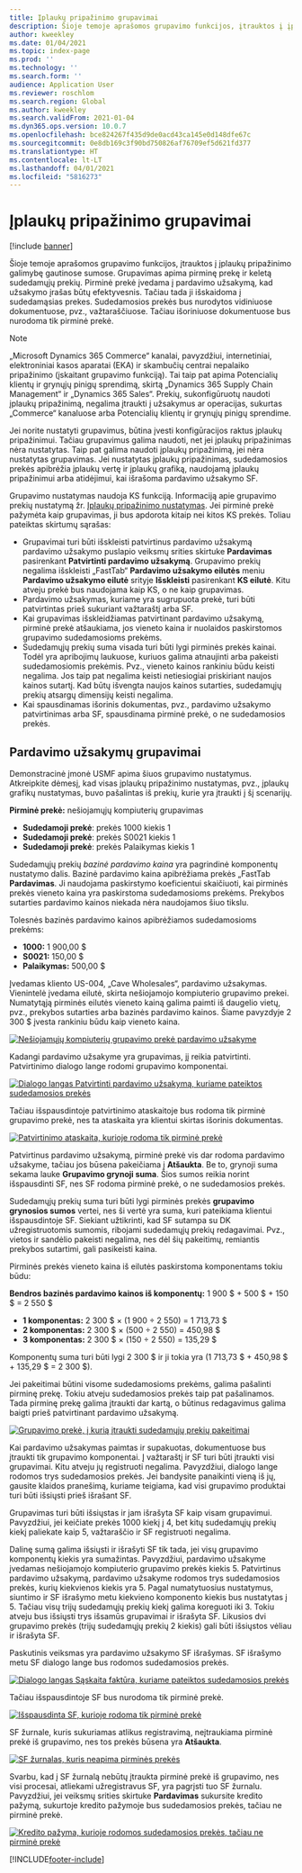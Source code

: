```yaml
---
title: Įplaukų pripažinimo grupavimai
description: Šioje temoje aprašomos grupavimo funkcijos, įtrauktos į įplaukų pripažinimo galimybę gautinose sumose. Grupavimas apima pirminę prekę ir keletą sudedamųjų prekių.
author: kweekley
ms.date: 01/04/2021
ms.topic: index-page
ms.prod: ''
ms.technology: ''
ms.search.form: ''
audience: Application User
ms.reviewer: roschlom
ms.search.region: Global
ms.author: kweekley
ms.search.validFrom: 2021-01-04
ms.dyn365.ops.version: 10.0.7
ms.openlocfilehash: bce824267f435d9de0acd43ca145e0d148dfe67c
ms.sourcegitcommit: 0e8db169c3f90bd750826af76709ef5d621fd377
ms.translationtype: HT
ms.contentlocale: lt-LT
ms.lasthandoff: 04/01/2021
ms.locfileid: "5816273"
---
```

# <a name="revenue-recognition-bundles"></a>Įplaukų pripažinimo grupavimai

[!include [banner](../includes/banner.md)]

Šioje temoje aprašomos grupavimo funkcijos, įtrauktos į įplaukų pripažinimo galimybę gautinose sumose. Grupavimas apima pirminę prekę ir keletą sudedamųjų prekių. Pirminė prekė įvedama į pardavimo užsakymą, kad užsakymo įrašas būtų efektyvesnis. Tačiau tada ji išskaidoma į sudedamąsias prekes. Sudedamosios prekės bus nurodytos vidiniuose dokumentuose, pvz., važtaraščiuose. Tačiau išoriniuose dokumentuose bus nurodoma tik pirminė prekė.

> [!NOTE]
> „Microsoft Dynamics 365 Commerce“ kanalai, pavyzdžiui, internetiniai, elektroniniai kasos aparatai (EKA) ir skambučių centrai nepalaiko pripažinimo (įskaitant grupavimo funkciją). Tai taip pat apima Potencialių klientų ir grynųjų pinigų sprendimą, skirtą „Dynamics 365 Supply Chain Management“ ir „Dynamics 365 Sales“. Prekių, sukonfigūruotų naudoti įplaukų pripažinimą, negalima įtraukti į užsakymus ar operacijas, sukurtas „Commerce“ kanaluose arba Potencialių klientų ir grynųjų pinigų sprendime.

Jei norite nustatyti grupavimus, būtina įvesti konfigūracijos raktus įplaukų pripažinimui. Tačiau grupavimus galima naudoti, net jei įplaukų pripažinimas nėra nustatytas. Taip pat galima naudoti įplaukų pripažinimą, jei nėra nustatytas grupavimas. Jei nustatytas įplaukų pripažinimas, sudedamosios prekės apibrėžia įplaukų vertę ir įplaukų grafiką, naudojamą įplaukų pripažinimui arba atidėjimui, kai išrašoma pardavimo užsakymo SF.

Grupavimo nustatymas naudoja KS funkciją. Informaciją apie grupavimo prekių nustatymą žr. [Įplaukų pripažinimo nustatymas](revenue-recognition-setup.md). Jei pirminė prekė pažymėta kaip grupavimas, ji bus apdorota kitaip nei kitos KS prekės. Toliau pateiktas skirtumų sąrašas:

- Grupavimai turi būti išskleisti patvirtinus pardavimo užsakymą pardavimo užsakymo puslapio veiksmų srities skirtuke **Pardavimas** pasirenkant **Patvirtinti pardavimo užsakymą**. Grupavimo prekių negalima išskleisti „FastTab“ **Pardavimo užsakymo eilutės** meniu **Pardavimo užsakymo eilutė** srityje **Išskleisti** pasirenkant **KS eilutė**. Kitu atveju prekė bus naudojama kaip KS, o ne kaip grupavimas.
- Pardavimo užsakymas, kuriame yra sugrupuota prekė, turi būti patvirtintas prieš sukuriant važtaraštį arba SF.
- Kai grupavimas išskleidžiamas patvirtinant pardavimo užsakymą, pirminė prekė atšaukiama, jos vieneto kaina ir nuolaidos paskirstomos grupavimo sudedamosioms prekėms.
- Sudedamųjų prekių suma visada turi būti lygi pirminės prekės kainai. Todėl yra apribojimų laukuose, kuriuos galima atnaujinti arba pakeisti sudedamosiomis prekėmis. Pvz., vieneto kainos rankiniu būdu keisti negalima. Jos taip pat negalima keisti netiesiogiai priskiriant naujos kainos sutartį. Kad būtų išvengta naujos kainos sutarties, sudedamųjų prekių atsargų dimensijų keisti negalima.
- Kai spausdinamas išorinis dokumentas, pvz., pardavimo užsakymo patvirtinimas arba SF, spausdinama pirminė prekė, o ne sudedamosios prekės.

## <a name="bundles-on-sales-orders"></a>Pardavimo užsakymų grupavimai

Demonstracinė įmonė USMF apima šiuos grupavimo nustatymus. Atkreipkite dėmesį, kad visas įplaukų pripažinimo nustatymas, pvz., įplaukų grafikų nustatymas, buvo pašalintas iš prekių, kurie yra įtraukti į šį scenarijų.

**Pirminė prekė:** nešiojamųjų kompiuterių grupavimas

- **Sudedamoji prekė**: prekės 1000 kiekis 1
- **Sudedamoji prekė**: prekės S0021 kiekis 1
- **Sudedamoji prekė**: prekės Palaikymas kiekis 1

Sudedamųjų prekių *bazinė pardavimo kaina* yra pagrindinė komponentų nustatymo dalis. Bazinė pardavimo kaina apibrėžiama prekės „FastTab **Pardavimas**. Ji naudojama paskirstymo koeficientui skaičiuoti, kai pirminės prekės vieneto kaina yra paskirstoma sudedamosioms prekėms. Prekybos sutarties pardavimo kainos niekada nėra naudojamos šiuo tikslu.

Tolesnės bazinės pardavimo kainos apibrėžiamos sudedamosioms prekėms:

- **1000:** 1 900,00 $
- **S0021:** 150,00 $
- **Palaikymas:** 500,00 $

Įvedamas kliento US-004, „Cave Wholesales“, pardavimo užsakymas. Vienintelė įvedama eilutė, skirta nešiojamojo kompiuterio grupavimo prekei. Numatytąją pirminės eilutės vieneto kainą galima paimti iš daugelio vietų, pvz., prekybos sutarties arba bazinės pardavimo kainos. Šiame pavyzdyje 2 300 $ įvesta rankiniu būdu kaip vieneto kaina.

[![Nešiojamųjų kompiuterių grupavimo prekė pardavimo užsakyme](./media/bundle-01.png)](./media/bundle-01.png)

Kadangi pardavimo užsakyme yra grupavimas, jį reikia patvirtinti. Patvirtinimo dialogo lange rodomi grupavimo komponentai.

[![Dialogo langas Patvirtinti pardavimo užsakymą, kuriame pateiktos sudedamosios prekės](./media/bundle-02.png)](./media/bundle-02.png)

Tačiau išspausdintoje patvirtinimo ataskaitoje bus rodoma tik pirminė grupavimo prekė, nes ta ataskaita yra klientui skirtas išorinis dokumentas.

[![Patvirtinimo ataskaita, kurioje rodoma tik pirminė prekė](./media/bundle-03.png)](./media/bundle-03.png)

Patvirtinus pardavimo užsakymą, pirminė prekė vis dar rodoma pardavimo užsakyme, tačiau jos būsena pakeičiama į **Atšaukta**. Be to, grynoji suma sekama lauke **Grupavimo grynoji suma**. Šios sumos reikia norint išspausdinti SF, nes SF rodoma pirminė prekė, o ne sudedamosios prekės.

Sudedamųjų prekių suma turi būti lygi pirminės prekės **grupavimo grynosios sumos** vertei, nes ši vertė yra suma, kuri pateikiama klientui išspausdintoje SF. Siekiant užtikrinti, kad SF sutampa su DK užregistruotomis sumomis, ribojami sudedamųjų prekių redagavimai. Pvz., vietos ir sandėlio pakeisti negalima, nes dėl šių pakeitimų, remiantis prekybos sutartimi, gali pasikeisti kaina.

Pirminės prekės vieneto kaina iš eilutės paskirstoma komponentams tokiu būdu:

**Bendros bazinės pardavimo kainos iš komponentų:** 1 900 $ + 500 $ + 150 $ = 2 550 $

- **1 komponentas:** 2 300 $ × (1 900 ÷ 2 550) = 1 713,73 $
- **2 komponentas:** 2 300 $ × (500 ÷ 2 550) = 450,98 $
- **3 komponentas:** 2 300 $ × (150 ÷ 2 550) = 135,29 $

Komponentų suma turi būti lygi 2 300 $ ir ji tokia yra (1 713,73 $ + 450,98 $ + 135,29 $ = 2 300 $).

Jei pakeitimai būtini visome sudedamosioms prekėms, galima pašalinti pirminę prekę. Tokiu atveju sudedamosios prekės taip pat pašalinamos. Tada pirminę prekę galima įtraukti dar kartą, o būtinus redagavimus galima baigti prieš patvirtinant pardavimo užsakymą.

[![Grupavimo prekė, į kurią įtraukti sudedamųjų prekių pakeitimai](./media/bundle-04.png)](./media/bundle-04.png)

Kai pardavimo užsakymas paimtas ir supakuotas, dokumentuose bus įtraukti tik grupavimo komponentai. Į važtaraštį ir SF turi būti įtraukti visi grupavimai. Kitu atveju jų registruoti negalima. Pavyzdžiui, dialogo lange rodomos trys sudedamosios prekės. Jei bandysite panaikinti vieną iš jų, gausite klaidos pranešimą, kuriame teigiama, kad visi grupavimo produktai turi būti išsiųsti prieš išrašant SF.

Grupavimas turi būti išsiųstas ir jam išrašyta SF kaip visam grupavimui. Pavyzdžiui, jei keičiate prekės 1000 kiekį į 4, bet kitų sudedamųjų prekių kiekį paliekate kaip 5, važtaraščio ir SF registruoti negalima.

Dalinę sumą galima išsiųsti ir išrašyti SF tik tada, jei visų grupavimo komponentų kiekis yra sumažintas. Pavyzdžiui, pardavimo užsakyme įvedamas nešiojamojo kompiuterio grupavimo prekės kiekis 5. Patvirtinus pardavimo užsakymą, pardavimo užsakyme rodomos trys sudedamosios prekės, kurių kiekvienos kiekis yra 5. Pagal numatytuosius nustatymus, siuntimo ir SF išrašymo metu kiekvieno komponento kiekis bus nustatytas į 5. Tačiau visų trijų sudedamųjų prekių kiekį galima koreguoti iki 3. Tokiu atveju bus išsiųsti trys išsamūs grupavimai ir išrašyta SF. Likusios dvi grupavimo prekės (trijų sudedamųjų prekių 2 kiekis) gali būti išsiųstos vėliau ir išrašyta SF.

Paskutinis veiksmas yra pardavimo užsakymo SF išrašymas. SF išrašymo metu SF dialogo lange bus rodomos sudedamosios prekės.

[![Dialogo langas Sąskaita faktūra, kuriame pateiktos sudedamosios prekės](./media/bundle-06.png)](./media/bundle-06.png)

Tačiau išspausdintoje SF bus nurodoma tik pirminė prekė.
 
[![Išspausdinta SF, kurioje rodoma tik pirminė prekė](./media/bundle-07.png)](./media/bundle-07.png)

SF žurnale, kuris sukuriamas atlikus registravimą, neįtraukiama pirminė prekė iš grupavimo, nes tos prekės būsena yra **Atšaukta**.

[![SF žurnalas, kuris neapima pirminės prekės](./media/bundle-08.png)](./media/bundle-08.png)

Svarbu, kad į SF žurnalą nebūtų įtraukta pirminė prekė iš grupavimo, nes visi procesai, atliekami užregistravus SF, yra pagrįsti tuo SF žurnalu. Pavyzdžiui, jei veiksmų srities skirtuke **Pardavimas** sukursite kredito pažymą, sukurtoje kredito pažymoje bus sudedamosios prekės, tačiau ne pirminė prekė.

[![Kredito pažyma, kurioje rodomos sudedamosios prekės, tačiau ne pirminė prekė](./media/bundle-09.png)](./media/bundle-09.png)


[!INCLUDE[footer-include](../../includes/footer-banner.md)]